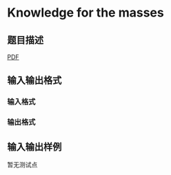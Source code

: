 # Knowledge for the masses

## 题目描述

[problemUrl]: https://uva.onlinejudge.org/index.php?option=com_onlinejudge&Itemid=8&category=447&page=show_problem&problem=4190

[PDF](https://uva.onlinejudge.org/external/14/p1444.pdf)

## 输入输出格式

### 输入格式

### 输出格式

## 输入输出样例

暂无测试点

